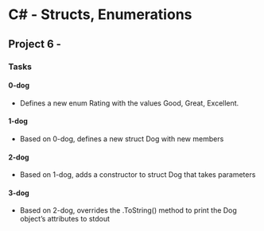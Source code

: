 # C# - Structs, Enumerations

## Project 6 -

### Tasks

#### 0-dog

- Defines a new enum Rating with the values Good, Great, Excellent.

#### 1-dog

- Based on 0-dog, defines a new struct Dog with new members

#### 2-dog

- Based on 1-dog, adds a constructor to struct Dog that takes parameters

#### 3-dog

- Based on 2-dog, overrides the .ToString() method to print the Dog object’s attributes to stdout
